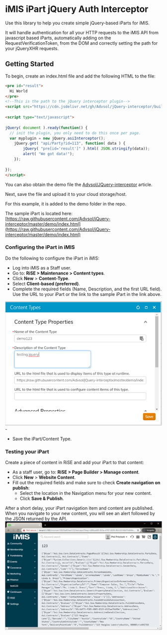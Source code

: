 # iMIS iPart jQuery Auth Interceptor

Use this library to help you create simple jQuery-based iParts for iMIS.

It will handle authentication for all your HTTP requests to the iMIS API from javascript based iParts, automatically adding on the RequestVerificationToken, from the DOM and correctly setting the path for your jQueryXHR requests.

## Getting Started
To begin, create an index.html file and add the following HTML to the file:
```html
<pre id="result">
  Hi World
</pre>
<!--This is the path to the jQuery interceptor plugin-->
<script src="https://cdn.jsdelivr.net/gh/Advsol/jQuery-interceptor/build/asi-interceptor.min.js" polyfill></script>

<script type="text/javascript">

jQuery( document ).ready(function() {
  // init the plugin, you only need to do this once per page.
  var myplugin = new jQuery.asiInterceptor();
    jQuery.get( "api/Party?id=113", function( data ) {
        jQuery( "pre[id='result']" ).html( JSON.stringify(data));
        alert( "We got data!");
    });

});
</script>
```
You can also obtain the demo file the [Advsol/JQuery-interceptor](https://github.com/Advsol/jQuery-interceptor/blob/master/demo/index.html) article.

Next, save the file and upload it to your cloud storage/host.  

For this example, it is added to the demo folder in the repo.

The sample iPart is located here:
[https://raw.githubusercontent.com/Advsol/jQuery-interceptor/master/demo/index.html](https://raw.githubusercontent.com/Advsol/jQuery-interceptor/master/demo/index.html)

### Configuring the iPart in iMIS
Do the following to configure the iPart in iMIS:
 - Log into iMIS as a Staff user.
 - Go to: **RiSE > Maintenance > Content types**.
 - Click **New** > **Content-Type**.
 - Select **Client-based (preferred)**.
 - Complete the required fields (Name, Description, and the first URL field). Use the URL to your iPart or the link to the sample iPart in the link above.
 
![content type screen shot](https://raw.githubusercontent.com/Advsol/jQuery-interceptor/master/images/content-type.PNG)
	 - 
 - Save the iPart/Content Type.

### Testing your iPart

Create a piece of content in RiSE and add your iPart to that content:

 - As a staff user, go to: **RiSE > Page Builder > Manage content**.
 - Click **New** > **Website Content**.
 - Fill out the required fields and make sure to check **Create navigation on publish**:
	 - Select the location in the Navigation menu for your new content.
	 - Click **Save & Publish**.
	 
After a short delay, your iPart navigation item and content are published. When you navigate to your new content, you will see an alert followed by the JSON returned by the API.
![sample ipart](https://raw.githubusercontent.com/Advsol/jQuery-interceptor/master/images/ipart-result.PNG)
